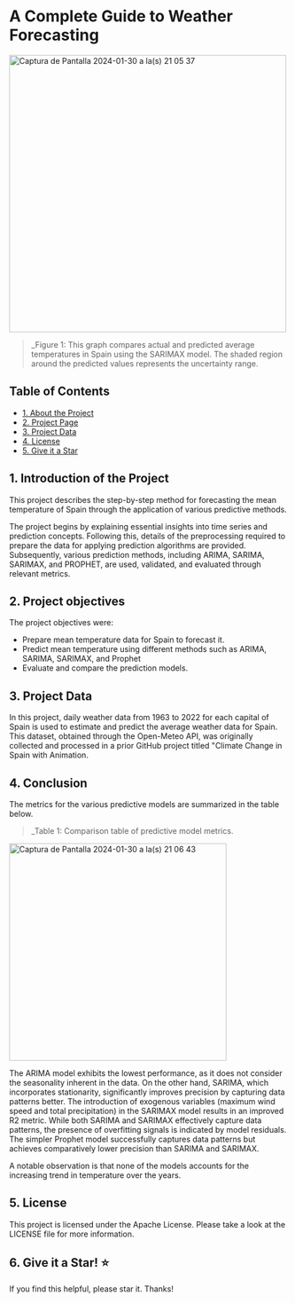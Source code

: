 # A Complete Guide to Weather Forecasting
<img width="500" alt="Captura de Pantalla 2024-01-30 a la(s) 21 05 37" src="https://github.com/Cintia-Perez-Battistessa/A-Complete-Guide-to-Weather-Forecasting/assets/129741210/7337f85a-807f-4909-96c9-880cfbc7925c">

>_Figure  1: This graph compares actual and predicted average temperatures in Spain using the SARIMAX model. The shaded region around the predicted values represents the uncertainty range.

<a name="top"></a>
## Table of Contents
* [1. About the Project](#1)
* [2. Project Page](#2)
* [3. Project Data](#3)
* [4. License](#4)
* [5. Give it a Star](#5)


<a name="1"></a>
## 1. Introduction of the Project

This project describes the step-by-step method for forecasting the mean temperature of Spain through the application of various predictive methods.

The project begins by explaining essential insights into time series and prediction concepts. Following this, details of the preprocessing required to prepare the data for applying prediction algorithms are provided. Subsequently, various prediction methods, including ARIMA, SARIMA, SARIMAX, and PROPHET, are used, validated, and evaluated through relevant metrics.

<a name="2"></a>
## 2. Project objectives

The project objectives were:

- Prepare mean temperature data for Spain to forecast it.
- Predict mean temperature using different methods such as ARIMA, SARIMA, SARIMAX, and Prophet
- Evaluate and compare the prediction models.

<a name="3"></a>
## 3. Project Data

In this project, daily weather data from 1963 to 2022 for each capital of Spain is used to estimate and predict the average weather data for Spain. This dataset, obtained through the Open-Meteo API, was originally collected and processed in a prior GitHub project titled "Climate Change in Spain with Animation.

<a name="4"></a>
## 4. Conclusion

The metrics for the various predictive models are summarized in the table below.

>_Table  1: Comparison table of predictive model metrics.

<img width="392" alt="Captura de Pantalla 2024-01-30 a la(s) 21 06 43" src="https://github.com/Cintia-Perez-Battistessa/A-Complete-Guide-to-Weather-Forecasting/assets/129741210/ead066e0-e941-47ce-b27f-6b8c9f339b69">

The ARIMA model exhibits the lowest performance, as it does not consider the seasonality inherent in the data. On the other hand, SARIMA, which incorporates stationarity, significantly improves precision by capturing data patterns better. The introduction of exogenous variables (maximum wind speed and total precipitation) in the SARIMAX model results in an improved R2 metric. While both SARIMA and SARIMAX effectively capture data patterns, the presence of overfitting signals is indicated by model residuals. The simpler Prophet model successfully captures data patterns but achieves comparatively lower precision than SARIMA and SARIMAX.

A notable observation is that none of the models accounts for the increasing trend in temperature over the years.

<a name="5"></a>
## 5. License 
This project is licensed under the Apache License. Please take a look at the LICENSE file for more information.

<a name="item6"></a>
## 6. Give it a Star! ⭐ 
If you find this helpful, please star it. Thanks!
